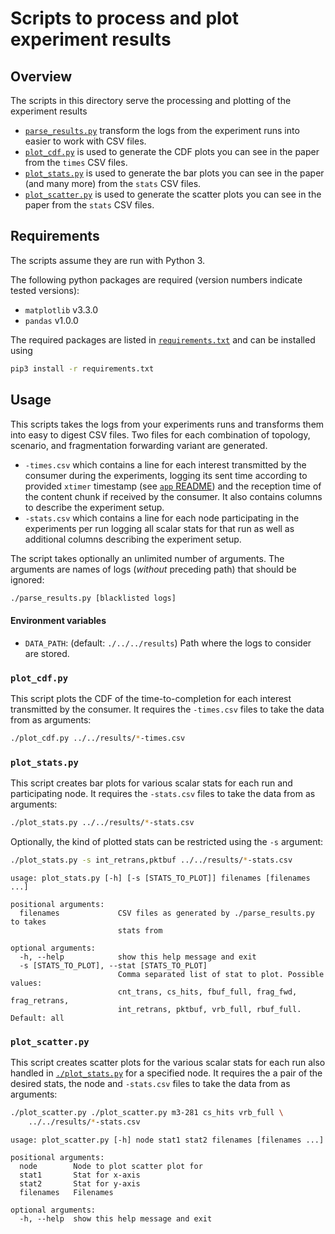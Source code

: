 Scripts to process and plot experiment results
==============================================
Overview
--------
The scripts in this directory serve the processing and plotting of the
experiment results

- [`parse_results.py`](./parse_results.py) transform the logs from the
  experiment runs into easier to work with CSV files.
- [`plot_cdf.py`](./plot_cdf.py) is used to generate the CDF plots you can see in
  the paper from the `times` CSV files.
- [`plot_stats.py`](./plot_stats.py) is used to generate the bar plots you can
  see in the paper (and many more) from the `stats` CSV files.
- [`plot_scatter.py`](./plot_scatter.py) is used to generate the scatter plots
  you can see in the paper from the `stats` CSV files.

Requirements
------------
The scripts assume they are run with Python 3.

The following python packages are required (version numbers indicate tested
versions):

- `matplotlib` v3.3.0
- `pandas` v1.0.0

The required packages are listed in [`requirements.txt`](./requirements.txt) and
can be installed using

```sh
pip3 install -r requirements.txt
```

Usage
-----
This scripts takes the logs from your experiments runs and transforms them into
easy to digest CSV files. Two files for each combination of topology, scenario,
and fragmentation forwarding variant are generated.

- `-times.csv` which contains a line for each interest transmitted by the
  consumer during the experiments, logging its sent time according to provided
  `xtimer` timestamp (see [`app` README](../../app/README.md)) and the reception
  time of the content chunk if received by the consumer. It also contains
  columns to describe the experiment setup.
- `-stats.csv` which contains a line for each node participating in the
  experiments per run logging all scalar stats for that run as well as
  additional columns describing the experiment setup.

The script takes optionally an unlimited number of arguments.
The arguments are names of logs (_without_ preceding path) that should be ignored:

```sh
./parse_results.py [blacklisted logs]
```

#### Environment variables
- `DATA_PATH`: (default: `./../../results`) Path where the logs to consider are
  stored.

### `plot_cdf.py`
This script plots the CDF of the time-to-completion for each interest
transmitted by the consumer. It requires the `-times.csv` files to take the data
from as arguments:

```sh
./plot_cdf.py ../../results/*-times.csv
```

### `plot_stats.py`
This script creates bar plots for various scalar stats for each run and
participating node. It requires the `-stats.csv` files to take the data
from as arguments:

```sh
./plot_stats.py ../../results/*-stats.csv
```

Optionally, the kind of plotted stats can be restricted using the `-s` argument:

```sh
./plot_stats.py -s int_retrans,pktbuf ../../results/*-stats.csv
```

```
usage: plot_stats.py [-h] [-s [STATS_TO_PLOT]] filenames [filenames ...]

positional arguments:
  filenames             CSV files as generated by ./parse_results.py to takes
                        stats from

optional arguments:
  -h, --help            show this help message and exit
  -s [STATS_TO_PLOT], --stat [STATS_TO_PLOT]
                        Comma separated list of stat to plot. Possible values:
                        cnt_trans, cs_hits, fbuf_full, frag_fwd, frag_retrans,
                        int_retrans, pktbuf, vrb_full, rbuf_full. Default: all
```

### `plot_scatter.py`
This script creates scatter plots for the various scalar stats for each run also
handled in [`./plot_stats.py`](#plot-statspy) for a specified node. It requires
the a pair of the desired stats, the node and `-stats.csv` files to take the
data from as arguments:

```sh
./plot_scatter.py ./plot_scatter.py m3-281 cs_hits vrb_full \
    ../../results/*-stats.csv
```

```
usage: plot_scatter.py [-h] node stat1 stat2 filenames [filenames ...]

positional arguments:
  node        Node to plot scatter plot for
  stat1       Stat for x-axis
  stat2       Stat for y-axis
  filenames   Filenames

optional arguments:
  -h, --help  show this help message and exit
```
